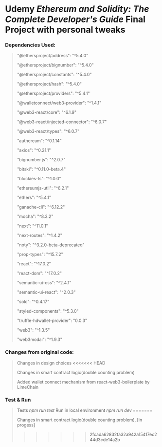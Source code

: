 # Udemy _**Ethereum and Solidity: The Complete Developer's Guide**_ Final Project with personal tweaks

### Dependencies Used:

> "@ethersproject/address": "^5.4.0"
>
> "@ethersproject/bignumber": "^5.4.0"
>
> "@ethersproject/constants": "^5.4.0"
>
> "@ethersproject/hash": "^5.4.0"
>
> "@ethersproject/providers": "^5.4.1"
>
> "@walletconnect/web3-provider": "^1.4.1"
>
> "@web3-react/core": "^6.1.9"
>
> "@web3-react/injected-connector": "^6.0.7"
>
> "@web3-react/types": "^6.0.7"
>
> "authereum": "^0.1.14"
>
> "axios": "^0.21.1"
>
> "bignumber.js": "^2.0.7"
>
> "bitski": "^0.11.0-beta.4"
>
> "blockies-ts": "^1.0.0"
>
> "ethereumjs-util": "^6.2.1"
>
> "ethers": "^5.4.1"
>
> "ganache-cli": "^6.12.2"
>
> "mocha": "^8.3.2"
>
> "next": "^11.0.1"
>
> "next-routes": "^1.4.2"
>
> "noty": "^3.2.0-beta-deprecated"
>
> "prop-types": "^15.7.2"
>
> "react": "^17.0.2"
>
> "react-dom": "^17.0.2"
>
> "semantic-ui-css": "^2.4.1"
>
> "semantic-ui-react": "^2.0.3"
>
> "solc": "^0.4.17"
>
> "styled-components": "^5.3.0"
>
> "truffle-hdwallet-provider": "0.0.3"
>
> "web3": "^1.3.5"
>
> "web3modal": "^1.9.3"

### Changes from original code:

> Changes in design choices
<<<<<<< HEAD
>
> Changes in smart contract logic(double counting problem)
>
> Added wallet connect mechanism from react-web3-boilerplate by LimeChain

### Test & Run

> Tests
> _npm run test_
> Run in local environment
> _npm run dev_
=======
> 
> Changes in smart contract logic(double counting problem), [in progess]
>>>>>>> 2fcada62832fa32a942a15417ec244d3cde14a2b
